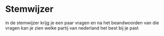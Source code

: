 # Stemwijzer
in de stemwijzer krijg je een paar vragen en na het beandwoorden van die vragen kan je zien welke partij van nederland het best bij je past
